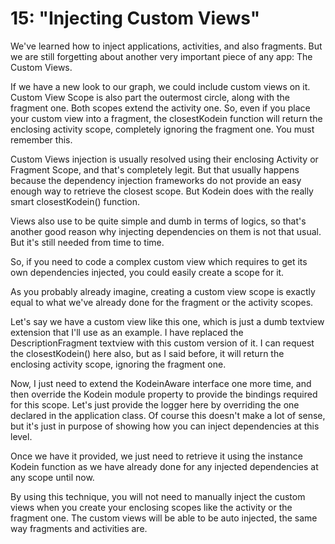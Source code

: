 # 15: "Injecting Custom Views"

We've learned how to inject applications, activities, and also fragments. But we are still forgetting about another very
important piece of any app: The Custom Views.

If we have a new look to our graph, we could include custom views on it. Custom View Scope is also part the outermost
circle, along with the fragment one. Both scopes extend the activity one. So, even if you place your custom view into a
fragment, the closestKodein function will return the enclosing activity scope, completely ignoring the fragment one.
You must remember this.

Custom Views injection is usually resolved using their enclosing Activity or Fragment Scope, and that's completely
legit. But that usually happens because the dependency injection frameworks do not provide an easy enough way to
retrieve the closest scope. But Kodein does with the really smart closestKodein() function.

Views also use to be quite simple and dumb in terms of logics, so that's another good reason why injecting dependencies
on them is not that usual. But it's still needed from time to time.

So, if you need to code a complex custom view which requires to get its own dependencies injected, you could easily
create a scope for it.

As you probably already imagine, creating a custom view scope is exactly equal to what we've already done for the
fragment or the activity scopes.

Let's say we have a custom view like this one, which is just a dumb textview extension that I'll use as an example. I
have replaced the DescriptionFragment textview with this custom version of it. I can request the closestKodein() here
also, but as I said before, it will return the enclosing activity scope, ignoring the fragment one.

Now, I just need to extend the KodeinAware interface one more time, and then override the Kodein module property to
provide the bindings required for this scope. Let's just provide the logger here by overriding the one declared in the
application class. Of course this doesn't make a lot of sense, but it's just in purpose of showing how you can inject
dependencies at this level.

Once we have it provided, we just need to retrieve it using the instance Kodein function as we have already done for any
injected dependencies at any scope until now.

By using this technique, you will not need to manually inject the custom views when you create your enclosing scopes
like the activity or the fragment one. The custom views will be able to be auto injected, the same way fragments and
activities are.
